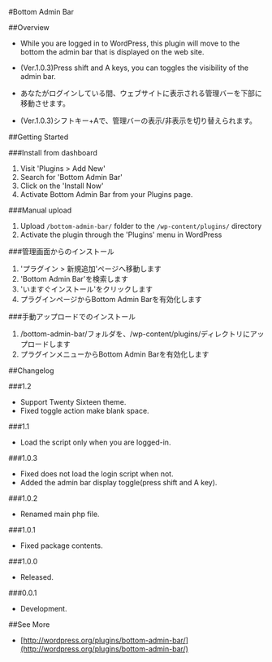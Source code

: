 #Bottom Admin Bar

##Overview

* While you are logged in to WordPress, this plugin will move to the bottom the admin bar that is displayed on the web site.
* (Ver.1.0.3)Press shift and A keys, you can toggles the visibility of the admin bar.

* あなたがログインしている間、ウェブサイトに表示される管理バーを下部に移動させます。
* (Ver.1.0.3)シフトキー+Aで、管理バーの表示/非表示を切り替えられます。

##Getting Started

###Install from dashboard
1. Visit 'Plugins > Add New'
2. Search for 'Bottom Admin Bar'
3. Click on the 'Install Now'
4. Activate Bottom Admin Bar from your Plugins page.
 
###Manual upload
1. Upload `/bottom-admin-bar/` folder to the `/wp-content/plugins/` directory
2. Activate the plugin through the 'Plugins' menu in WordPress

###管理画面からのインストール
1. 'プラグイン > 新規追加'ページへ移動します
2. 'Bottom Admin Bar'を検索します
3. 'いますぐインストール'をクリックします
4. プラグインページからBottom Admin Barを有効化します

###手動アップロードでのインストール
1. /bottom-admin-bar/フォルダを、/wp-content/plugins/ディレクトリにアップロードします
2. プラグインメニューからBottom Admin Barを有効化します


##Changelog

###1.2
* Support Twenty Sixteen theme.
* Fixed toggle action make blank space.

###1.1
* Load the script only when you are logged-in.

###1.0.3
* Fixed does not load the login script when not.
* Added the admin bar display toggle(press shift and A key).

###1.0.2
* Renamed main php file.

###1.0.1
* Fixed package contents.

###1.0.0
* Released.

###0.0.1
* Development.


##See More

* [http://wordpress.org/plugins/bottom-admin-bar/](http://wordpress.org/plugins/bottom-admin-bar/)
